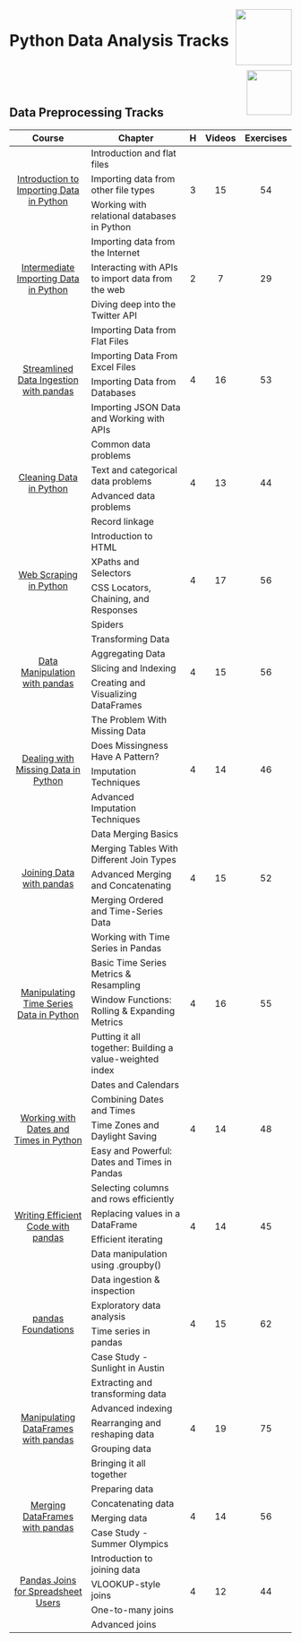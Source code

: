 <img align="right" width="100" src="https://github.com/cs-MohamedAyman/eLearning-Platforms/blob/master/DataCamp-Tracks/org-logos/datacamp.jpg">

# Python Data Analysis Tracks

<br>
<img align="right" width="80" height="80" src="https://github.com/cs-MohamedAyman/eLearning-Platforms/blob/master/DataCamp-Tracks/org-logos/python.jpg">
<br><br>

## Data Preprocessing Tracks

<table>
    <thead>
        <tr>
            <th width="40%">Course</th>
            <th width="60%">Chapter</th>
            <th>H</th>
            <th>Videos</th>
            <th>Exercises</th>
        </tr>
    </thead>
    <tbody>
            <tr>
                <td rowspan=3 align=center>
<a href="https://learn.datacamp.com/courses/introduction-to-importing-data-in-python">Introduction to Importing Data in Python</a><br>
                <td align="left">Introduction and flat files</td>
                <td rowspan=3 align="center">3</td>
                <td rowspan=3 align="center">15</td>
                <td rowspan=3 align="center">54</td>
                </td>
            </tr>
            <tr>
                <td align="left">Importing data from other file types</td>
            </tr>
            <tr>
                <td align="left">Working with relational databases in Python</td>
            </tr>
            <tr>
                <td rowspan=3 align=center>
<a href="https://learn.datacamp.com/courses/intermediate-importing-data-in-python">Intermediate Importing Data in Python</a><br>
                <td align="left">Importing data from the Internet</td>
                <td rowspan=3 align="center">2</td>
                <td rowspan=3 align="center">7</td>
                <td rowspan=3 align="center">29</td>
                </td>
            </tr>
            <tr>
                <td align="left">Interacting with APIs to import data from the web</td>
            </tr>
            <tr>
                <td align="left">Diving deep into the Twitter API</td>
            </tr>
            <tr>
                <td rowspan=4 align=center>
<a href="https://learn.datacamp.com/courses/streamlined-data-ingestion-with-pandas">Streamlined Data Ingestion with pandas</a><br>
                <td align="left">Importing Data from Flat Files</td>
                <td rowspan=4 align="center">4</td>
                <td rowspan=4 align="center">16</td>
                <td rowspan=4 align="center">53</td>
                </td>
            </tr>
            <tr>
                <td align="left">Importing Data From Excel Files</td>
            </tr>
            <tr>
                <td align="left">Importing Data from Databases</td>
            </tr>
            <tr>
                <td align="left">Importing JSON Data and Working with APIs</td>
            </tr>
            <tr>
                <td rowspan=4 align=center>
<a href="https://learn.datacamp.com/courses/cleaning-data-in-python">Cleaning Data in Python</a><br>
                <td align="left">Common data problems</td>
                <td rowspan=4 align="center">4</td>
                <td rowspan=4 align="center">13</td>
                <td rowspan=4 align="center">44</td>
                </td>
            </tr>
            <tr>
                <td align="left">Text and categorical data problems</td>
            </tr>
            <tr>
                <td align="left">Advanced data problems</td>
            </tr>
            <tr>
                <td align="left">Record linkage</td>
            </tr>
            <tr>
                <td rowspan=4 align=center>
<a href="https://learn.datacamp.com/courses/web-scraping-with-python">Web Scraping in Python</a><br>
                <td align="left">Introduction to HTML</td>
                <td rowspan=4 align="center">4</td>
                <td rowspan=4 align="center">17</td>
                <td rowspan=4 align="center">56</td>
                </td>
            </tr>
            <tr>
                <td align="left">XPaths and Selectors</td>
            </tr>
            <tr>
                <td align="left">CSS Locators, Chaining, and Responses</td>
            </tr>
            <tr>
                <td align="left">Spiders</td>
            </tr>
            <tr>
                <td rowspan=4 align=center>
<a href="https://learn.datacamp.com/courses/data-manipulation-with-pandas">Data Manipulation with pandas</a><br>
                <td align="left">Transforming Data</td>
                <td rowspan=4 align="center">4</td>
                <td rowspan=4 align="center">15</td>
                <td rowspan=4 align="center">56</td>
                </td>
            </tr>
            <tr>
                <td align="left">Aggregating Data</td>
            </tr>
            <tr>
                <td align="left">Slicing and Indexing</td>
            </tr>
            <tr>
                <td align="left">Creating and Visualizing DataFrames</td>
            </tr>
            <tr>
                <td rowspan=4 align=center>
<a href="https://learn.datacamp.com/courses/dealing-with-missing-data-in-python">Dealing with Missing Data in Python</a><br>
                <td align="left">The Problem With Missing Data</td>
                <td rowspan=4 align="center">4</td>
                <td rowspan=4 align="center">14</td>
                <td rowspan=4 align="center">46</td>
                </td>
            </tr>
            <tr>
                <td align="left">Does Missingness Have A Pattern?</td>
            </tr>
            <tr>
                <td align="left">Imputation Techniques</td>
            </tr>
            <tr>
                <td align="left">Advanced Imputation Techniques</td>
            </tr>
            <tr>
                <td rowspan=4 align=center>
<a href="https://learn.datacamp.com/courses/joining-data-with-pandas">Joining Data with pandas</a><br>
                <td align="left">Data Merging Basics</td>
                <td rowspan=4 align="center">4</td>
                <td rowspan=4 align="center">15</td>
                <td rowspan=4 align="center">52</td>
                </td>
            </tr>
            <tr>
                <td align="left">Merging Tables With Different Join Types</td>
            </tr>
            <tr>
                <td align="left">Advanced Merging and Concatenating</td>
            </tr>
            <tr>
                <td align="left">Merging Ordered and Time-Series Data</td>
            </tr>
            <tr>
                <td rowspan=4 align=center>
<a href="https://learn.datacamp.com/courses/manipulating-time-series-data-in-python">Manipulating Time Series Data in Python</a><br>
                <td align="left">Working with Time Series in Pandas</td>
                <td rowspan=4 align="center">4</td>
                <td rowspan=4 align="center">16</td>
                <td rowspan=4 align="center">55</td>
                </td>
            </tr>
            <tr>
                <td align="left">Basic Time Series Metrics & Resampling</td>
            </tr>
            <tr>
                <td align="left">Window Functions: Rolling & Expanding Metrics</td>
            </tr>
            <tr>
                <td align="left">Putting it all together: Building a value-weighted index</td>
            </tr>
            <tr>
                <td rowspan=4 align=center>
<a href="https://learn.datacamp.com/courses/working-with-dates-and-times-in-python">Working with Dates and Times in Python</a><br>
                <td align="left">Dates and Calendars</td>
                <td rowspan=4 align="center">4</td>
                <td rowspan=4 align="center">14</td>
                <td rowspan=4 align="center">48</td>
                </td>
            </tr>
            <tr>
                <td align="left">Combining Dates and Times</td>
            </tr>
            <tr>
                <td align="left">Time Zones and Daylight Saving</td>
            </tr>
            <tr>
                <td align="left">Easy and Powerful: Dates and Times in Pandas</td>
            </tr>
            <tr>
                <td rowspan=4 align=center>
<a href="https://learn.datacamp.com/courses/writing-efficient-code-with-pandas">Writing Efficient Code with pandas</a><br>
                <td align="left">Selecting columns and rows efficiently</td>
                <td rowspan=4 align="center">4</td>
                <td rowspan=4 align="center">14</td>
                <td rowspan=4 align="center">45</td>
                </td>
            </tr>
            <tr>
                <td align="left">Replacing values in a DataFrame</td>
            </tr>
            <tr>
                <td align="left">Efficient iterating</td>
            </tr>
            <tr>
                <td align="left">Data manipulation using .groupby()</td>
            </tr>
            <tr>
                <td rowspan=4 align=center>
<a href="https://learn.datacamp.com/courses/pandas-foundations">pandas Foundations</a><br>
                <td align="left">Data ingestion & inspection</td>
                <td rowspan=4 align="center">4</td>
                <td rowspan=4 align="center">15</td>
                <td rowspan=4 align="center">62</td>
                </td>
            </tr>
            <tr>
                <td align="left">Exploratory data analysis</td>
            </tr>
            <tr>
                <td align="left">Time series in pandas</td>
            </tr>
            <tr>
                <td align="left">Case Study - Sunlight in Austin</td>
            </tr>
            <tr>
                <td rowspan=5 align=center>
<a href="https://learn.datacamp.com/courses/manipulating-dataframes-with-pandas">Manipulating DataFrames with pandas</a><br>
                <td align="left">Extracting and transforming data</td>
                <td rowspan=5 align="center">4</td>
                <td rowspan=5 align="center">19</td>
                <td rowspan=5 align="center">75</td>
                </td>
            </tr>
            <tr>
                <td align="left">Advanced indexing</td>
            </tr>
            <tr>
                <td align="left">Rearranging and reshaping data</td>
            </tr>
            <tr>
                <td align="left">Grouping data</td>
            </tr>
            <tr>
                <td align="left">Bringing it all together</td>
            </tr>
            <tr>
                <td rowspan=4 align=center>
<a href="https://learn.datacamp.com/courses/merging-dataframes-with-pandas">Merging DataFrames with pandas</a><br>
                <td align="left">Preparing data</td>
                <td rowspan=4 align="center">4</td>
                <td rowspan=4 align="center">14</td>
                <td rowspan=4 align="center">56</td>
                </td>
            </tr>
            <tr>
                <td align="left">Concatenating data</td>
            </tr>
            <tr>
                <td align="left">Merging data</td>
            </tr>
            <tr>
                <td align="left">Case Study - Summer Olympics</td>
            </tr>
            <tr>
                <td rowspan=4 align=center>
<a href="https://learn.datacamp.com/courses/pandas-joins-for-spreadsheet-users">Pandas Joins for Spreadsheet Users</a><br>
                <td align="left">Introduction to joining data</td>
                <td rowspan=4 align="center">4</td>
                <td rowspan=4 align="center">12</td>
                <td rowspan=4 align="center">44</td>
                </td>
            </tr>
            <tr>
                <td align="left">VLOOKUP-style joins</td>
            </tr>
            <tr>
                <td align="left">One-to-many joins</td>
            </tr>
            <tr>
                <td align="left">Advanced joins</td>
            </tr>
    </tbody>
</table>
